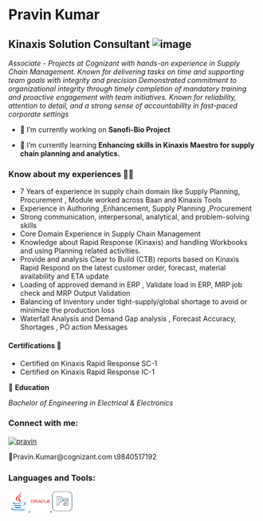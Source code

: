 # Pravin Kumar 
## Kinaxis Solution Consultant                                                                                                                                            <img width="120" height="120" alt="image" src="https://github.com/user-attachments/assets/09ec7ec3-7d98-4ac9-98b5-03d0218dad8b" />

*Associate - Projects at Cognizant with hands-on experience in Supply Chain Management. Known for delivering tasks on time and supporting team goals with integrity and precision Demonstrated commitment to organizational integrity through timely completion of mandatory training and proactive engagement with team initiatives. Known for reliability, attention to detail, and a strong sense of accountability in fast-paced corporate settings*

- 🔭 I’m currently working on **Sanofi-Bio Project**

- 🌱 I’m currently learning **Enhancing skills in Kinaxis Maestro for supply chain planning and analytics.**
  
### Know about my experiences 👨‍💻
- 7 Years of  experience  in  supply chain domain like Supply Planning, Procurement ,  Module worked across  Baan and Kinaxis Tools
- Experience in Authoring ,Enhancement, Supply Planning ,Procurement
- Strong communication, interpersonal, analytical, and problem-solving skills
- Core Domain Experience in Supply Chain Management
- Knowledge about Rapid Response (Kinaxis) and handling Workbooks and using Planning related activities.
- Provide and analysis Clear to Build (CTB) reports based on Kinaxis Rapid Respond on the latest customer order, forecast, material availability and ETA update
- Loading of approved demand in ERP , Validate load in ERP, MRP job check and MRP Output Validation
- Balancing of Inventory under tight-supply/global shortage to avoid or minimize the production loss
- Waterfall Analysis and Demand Gap analysis , Forecast Accuracy, Shortages , PO action Messages

#### Certifications 📝 
 - Certified on Kinaxis Rapid Response SC-1
 - Certified on Kinaxis Rapid Response IC-1

📜 **Education**

*Bachelor of Engineering in Electrical & Electronics*

<h3 align="left">Connect with me:</h3>
<p align="left">
<a href="https://linkedin.com/in/pravin" target="blank"><img align="center" src="https://raw.githubusercontent.com/rahuldkjain/github-profile-readme-generator/master/src/images/icons/Social/linked-in-alt.svg" alt="pravin" height="30" width="30" /></a>
</p>📧Pravin.Kumar@cognizant.com 📞9840517192
<h3 align="left">Languages and Tools:</h3>
<p align="left"> <a href="https://www.java.com" target="_blank" rel="noreferrer"> <img src="https://raw.githubusercontent.com/devicons/devicon/master/icons/java/java-original.svg" alt="java" width="40" height="40"/> </a> <a href="https://www.oracle.com/" target="_blank" rel="noreferrer"> <img src="https://raw.githubusercontent.com/devicons/devicon/master/icons/oracle/oracle-original.svg" alt="oracle" width="40" height="40"/> </a> <a href="https://www.photoshop.com/en" target="_blank" rel="noreferrer"> <img src="https://raw.githubusercontent.com/devicons/devicon/master/icons/photoshop/photoshop-line.svg" alt="photoshop" width="40" height="40"/> </a> </p>


